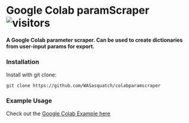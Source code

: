 # Google Colab paramScraper ![visitors](https://visitor-badge.glitch.me/badge?page_id=colabparamscraper&left_color=blue&right_color=orange)
#### A Google Colab parameter scraper. Can be used to create dictionaries from user-input params for export.

### Installation

Install with git clone:

`git clone https://github.com/WASasquatch/colabparamscraper`

### Example Usage

Check out the [Google Colab Example here](https://colab.research.google.com/github/WASasquatch/colabparamscraper/blob/main/Google_Colab_paramScraper.ipynb)


